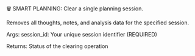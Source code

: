 🗑️ SMART PLANNING: Clear a single planning session.

Removes all thoughts, notes, and analysis data for the specified session.

Args:
    session_id: Your unique session identifier (REQUIRED)

Returns:
    Status of the clearing operation